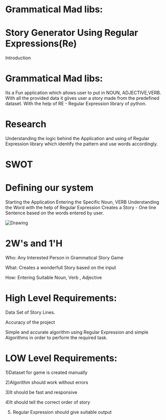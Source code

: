 # Grammatical Mad libs:
# Story Generator Using Regular Expressions(Re)
Introduction
# Grammatical Mad libs:
Its a Fun application which allows user to put in NOUN, ADJECTIVE,VERB. With all the provided data it giives user a story made from the predefined dataset. 
With the help of RE - Regular Expression library of python.

# Research
Understanding the logic behind the Application and using of Regular Expression library which identify the pattern and use words accordingly.
# SWOT 
# Defining our system

Starting the Application
Entering the Specific Noun, VERB
Understanding the Word with the help of Regular Expression
Creates a Story - One line Sentence based on the words entered by user.

![Drawing](https://user-images.githubusercontent.com/45102235/116669926-cb9de300-a9bc-11eb-8ac8-ff134df82402.jpg)

# 2W's and 1'H
Who: Any Interested Person in Grammatical Story Game

What: Creates a wonderfull Story based on the input

How: Entering Suitable Noun, Verb , Adjective

# High Level Requirements:

Data Set of Story Lines.

Accuracy of the project

Simple and accurate algorithm using Regular Expression and simple Algorithms in order to perform the required task.


# LOW Level Requirements:
1)Dataset for game is created manually

2)Algorithm should work without errors 

3)It should be fast and responsive

4)It should tell the correct order of story

5) Regular Expression should give suitable output
